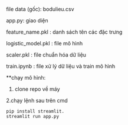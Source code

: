 file data (gốc): bodulieu.csv	

app.py: giao diện

feature_name.pkl : danh sách tên các đặc trưng

logistic_model.pkl : file mô hình

scaler.pkl : file chuẩn hóa dữ liệu

train.ipynb : file xử lý dữ liệu và train mô hình

**chạy mô hình:

  1. clone repo về máy

  2.chạy lệnh sau trên cmd
  
    pip install streamlit.
    streamlit run app.py
